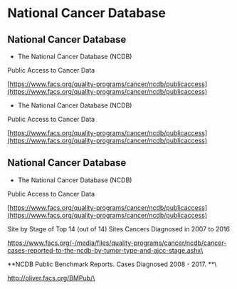 # National Cancer Database

## National Cancer Database

* The National Cancer Database (NCDB)&#x20;

Public Access to Cancer Data

[https://www.facs.org/quality-programs/cancer/ncdb/publicaccess](https://www.facs.org/quality-programs/cancer/ncdb/publicaccess)

* The National Cancer Database (NCDB)&#x20;

Public Access to Cancer Data

[https://www.facs.org/quality-programs/cancer/ncdb/publicaccess](https://www.facs.org/quality-programs/cancer/ncdb/publicaccess)

## National Cancer Database

* The National Cancer Database (NCDB)&#x20;

Public Access to Cancer Data

[https://www.facs.org/quality-programs/cancer/ncdb/publicaccess](https://www.facs.org/quality-programs/cancer/ncdb/publicaccess)



Site by Stage of Top 14 (out of 14) Sites Cancers Diagnosed in 2007 to 2016

https://www.facs.org/-/media/files/quality-programs/cancer/ncdb/cancer-cases-reported-to-the-ncdb-by-tumor-type-and-ajcc-stage.ashx\


**NCDB Public Benchmark Reports.   Cases Diagnosed 2008 - 2017.  **\


http://oliver.facs.org/BMPub/\
